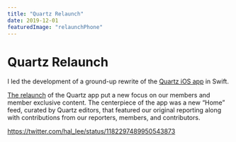 ```yaml
---
title: "Quartz Relaunch"
date: 2019-12-01
featuredImage: "relaunchPhone"
---
```


<MobileFeature legacyPhoneImage="relaunchPhoneFull">

# Quartz Relaunch

I led the development of a ground-up rewrite of the [Quartz iOS app](https://apps.apple.com/us/app/quartz/id1437569339) in Swift.

[The relaunch](https://qz.com/1724663/putting-members-at-the-heart-of-quartz/) of the Quartz app put a new focus on our members and member exclusive content. The centerpiece of the app was a new “Home” feed, curated by Quartz editors, that featured our original reporting along with contributions from our reporters, members, and contributors.

https://twitter.com/hal_lee/status/1182297489950543873

</MobileFeature>
